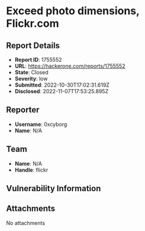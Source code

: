 # Exceed photo dimensions, Flickr.com

## Report Details
- **Report ID**: 1755552
- **URL**: https://hackerone.com/reports/1755552
- **State**: Closed
- **Severity**: low
- **Submitted**: 2022-10-30T17:02:31.619Z
- **Disclosed**: 2022-11-07T17:53:25.895Z

## Reporter
- **Username**: 0xcyborg
- **Name**: N/A

## Team
- **Name**: N/A
- **Handle**: flickr

## Vulnerability Information


## Attachments
No attachments
